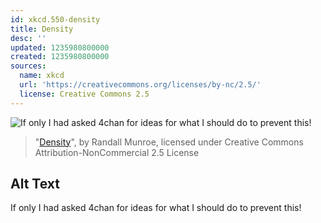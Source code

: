 ```yaml
---
id: xkcd.550-density
title: Density
desc: ''
updated: 1235980800000
created: 1235980800000
sources:
  name: xkcd
  url: 'https://creativecommons.org/licenses/by-nc/2.5/'
  license: Creative Commons 2.5
---
```

![If only I had asked 4chan for ideas for what I should do to prevent this!](https://imgs.xkcd.com/comics/density.png)
> "[Density](https://xkcd.com/550/)", by Randall Munroe, licensed under Creative Commons Attribution-NonCommercial 2.5 License

## Alt Text
If only I had asked 4chan for ideas for what I should do to prevent this!
